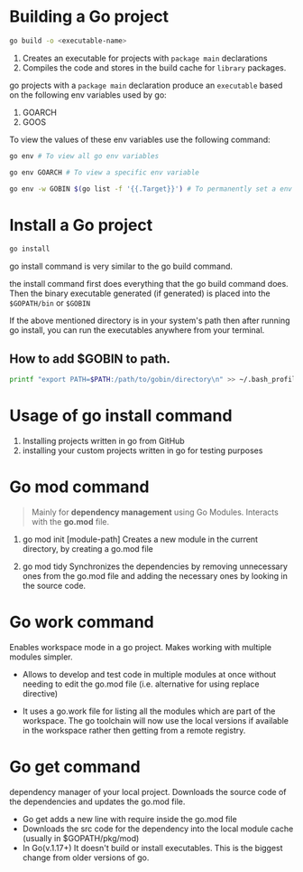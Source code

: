 # Building a Go project
```bash
go build -o <executable-name>
```
1. Creates an executable for projects with `package main` declarations
2. Compiles the code and stores in the build cache for `library` packages.

go projects with a `package main` declaration produce an `executable` based on the following env variables used by go:
1. GOARCH
2. GOOS

To view the values of these env variables use the following command:
```bash
go env # To view all go env variables

go env GOARCH # To view a specific env variable

go env -w GOBIN $(go list -f '{{.Target}}') # To permanently set a env variable
```

# Install a Go project
```bash
go install
```

go install command is very similar to the go build command.

the install command first does everything that the go build command does.
Then the binary executable generated (if generated) is placed into the `$GOPATH/bin` or `$GOBIN`

If the above mentioned directory is in your system's path then after running go install, you can 
run the executables anywhere from your terminal.

## How to add $GOBIN to path.
```bash
printf "export PATH=$PATH:/path/to/gobin/directory\n" >> ~/.bash_profile
```

# Usage of go install command
1. Installing projects written in go from GitHub
2. installing your custom projects written in go for testing purposes


# Go mod command
> Mainly for **dependency management** using Go Modules. Interacts with the **go.mod** file.

1. go mod init [module-path]
Creates a new module in the current directory, by creating a go.mod file

2. go mod tidy
Synchronizes the dependencies by removing unnecessary ones from the go.mod file 
and adding the necessary ones by looking in the source code.

# Go work command
Enables workspace mode in a go project. Makes working with multiple modules simpler.

- Allows to develop and test code in multiple modules at once without needing to edit the go.mod file
(i.e. alternative for using replace directive)

- It uses a go.work file for listing all the modules which are part of the workspace. The go toolchain
will now use the local versions if available in the workspace rather then getting from a remote registry.

# Go get command
dependency manager of your local project. Downloads the source code of the dependencies and updates the go.mod file.

- Go get adds a new line with require inside the go.mod file
- Downloads the src code for the dependency into the local module cache (usually in $GOPATH/pkg/mod)
- In Go(v.1.17+) It doesn't build or install executables. This is the biggest change from older versions of go.

